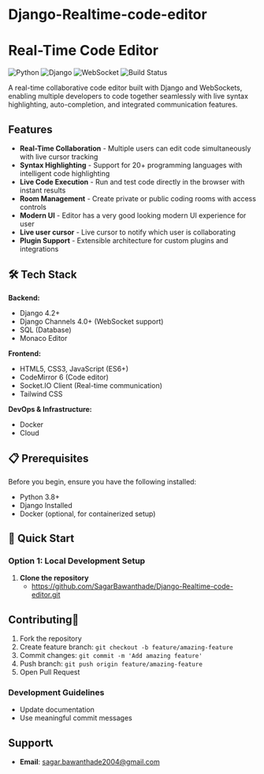 # Django-Realtime-code-editor


# Real-Time Code Editor

![Python](https://img.shields.io/badge/python-v3.8+-blue.svg)
![Django](https://img.shields.io/badge/Django-v4.2+-green.svg)
![WebSocket](https://img.shields.io/badge/WebSocket-Enabled-orange.svg)
![Build Status](https://img.shields.io/badge/build-passing-brightgreen.svg)

A real-time collaborative code editor built with Django and WebSockets, enabling multiple developers to code together seamlessly with live syntax highlighting, auto-completion, and integrated communication features.

## Features

- **Real-Time Collaboration** - Multiple users can edit code simultaneously with live cursor tracking
- **Syntax Highlighting** - Support for 20+ programming languages with intelligent code highlighting
- **Live Code Execution** - Run and test code directly in the browser with instant results
- **Room Management** - Create private or public coding rooms with access controls
- **Modern UI** - Editor has a very good looking modern UI experience for user
- **Live user cursor** - Live cursor to notify which user is collaborating
- **Plugin Support** - Extensible architecture for custom plugins and integrations

## 🛠 Tech Stack

**Backend:**
- Django 4.2+
- Django Channels 4.0+ (WebSocket support)
- SQL (Database)
- Monaco Editor

**Frontend:**
- HTML5, CSS3, JavaScript (ES6+)
- CodeMirror 6 (Code editor)
- Socket.IO Client (Real-time communication)
- Tailwind CSS

**DevOps & Infrastructure:**
- Docker
- Cloud

## 📋 Prerequisites

Before you begin, ensure you have the following installed:

- Python 3.8+
- Django Installed
- Docker (optional, for containerized setup)

## 🚀 Quick Start

### Option 1: Local Development Setup

1. **Clone the repository**
   - https://github.com/SagarBawanthade/Django-Realtime-code-editor.git


## Contributing🤝 

1. Fork the repository
2. Create feature branch: `git checkout -b feature/amazing-feature`
3. Commit changes: `git commit -m 'Add amazing feature'`
4. Push branch: `git push origin feature/amazing-feature`
5. Open Pull Request

### Development Guidelines

- Update documentation
- Use meaningful commit messages

## Support📞 

- **Email**: sagar.bawanthade2004@gmail.com



